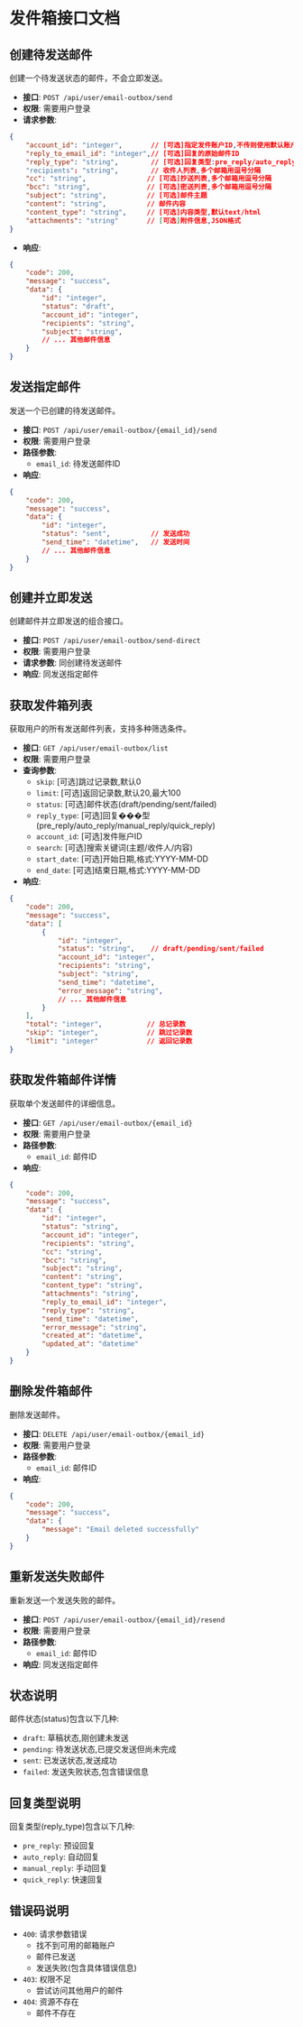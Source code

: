 # 发件箱接口文档

## 创建待发送邮件

创建一个待发送状态的邮件，不会立即发送。

- **接口**: `POST /api/user/email-outbox/send`
- **权限**: 需要用户登录
- **请求参数**:
```json
{
    "account_id": "integer",       // [可选]指定发件账户ID,不传则使用默认账户
    "reply_to_email_id": "integer",// [可选]回复的原始邮件ID
    "reply_type": "string",        // [可选]回复类型:pre_reply/auto_reply/manual_reply/quick_reply
    "recipients": "string",        // 收件人列表,多个邮箱用逗号分隔
    "cc": "string",               // [可选]抄送列表,多个邮箱用逗号分隔
    "bcc": "string",              // [可选]密送列表,多个邮箱用逗号分隔
    "subject": "string",          // [可选]邮件主题
    "content": "string",          // 邮件内容
    "content_type": "string",     // [可选]内容类型,默认text/html
    "attachments": "string"       // [可选]附件信息,JSON格式
}
```
- **响应**:
```json
{
    "code": 200,
    "message": "success",
    "data": {
        "id": "integer",
        "status": "draft",
        "account_id": "integer",
        "recipients": "string",
        "subject": "string",
        // ... 其他邮件信息
    }
}
```

## 发送指定邮件

发送一个已创建的待发送邮件。

- **接口**: `POST /api/user/email-outbox/{email_id}/send`
- **权限**: 需要用户登录
- **路径参数**:
  - `email_id`: 待发送邮件ID
- **响应**:
```json
{
    "code": 200,
    "message": "success",
    "data": {
        "id": "integer",
        "status": "sent",          // 发送成功
        "send_time": "datetime",   // 发送时间
        // ... 其他邮件信息
    }
}
```

## 创建并立即发送

创建邮件并立即发送的组合接口。

- **接口**: `POST /api/user/email-outbox/send-direct`
- **权限**: 需要用户登录
- **请求参数**: 同创建待发送邮件
- **响应**: 同发送指定邮件

## 获取发件箱列表

获取用户的所有发送邮件列表，支持多种筛选条件。

- **接口**: `GET /api/user/email-outbox/list`
- **权限**: 需要用户登录
- **查询参数**:
  - `skip`: [可选]跳过记录数,默认0
  - `limit`: [可选]返回记录数,默认20,最大100
  - `status`: [可选]邮件状态(draft/pending/sent/failed)
  - `reply_type`: [可选]回复���型(pre_reply/auto_reply/manual_reply/quick_reply)
  - `account_id`: [可选]发件账户ID
  - `search`: [可选]搜索关键词(主题/收件人/内容)
  - `start_date`: [可选]开始日期,格式:YYYY-MM-DD
  - `end_date`: [可选]结束日期,格式:YYYY-MM-DD
- **响应**:
```json
{
    "code": 200,
    "message": "success",
    "data": [
        {
            "id": "integer",
            "status": "string",    // draft/pending/sent/failed
            "account_id": "integer",
            "recipients": "string",
            "subject": "string",
            "send_time": "datetime",
            "error_message": "string",
            // ... 其他邮件信息
        }
    ],
    "total": "integer",           // 总记录数
    "skip": "integer",            // 跳过记录数
    "limit": "integer"            // 返回记录数
}
```

## 获取发件箱邮件详情

获取单个发送邮件的详细信息。

- **接口**: `GET /api/user/email-outbox/{email_id}`
- **权限**: 需要用户登录
- **路径参数**:
  - `email_id`: 邮件ID
- **响应**:
```json
{
    "code": 200,
    "message": "success",
    "data": {
        "id": "integer",
        "status": "string",
        "account_id": "integer",
        "recipients": "string",
        "cc": "string",
        "bcc": "string",
        "subject": "string",
        "content": "string",
        "content_type": "string",
        "attachments": "string",
        "reply_to_email_id": "integer",
        "reply_type": "string",
        "send_time": "datetime",
        "error_message": "string",
        "created_at": "datetime",
        "updated_at": "datetime"
    }
}
```

## 删除发件箱邮件

删除发送邮件。

- **接口**: `DELETE /api/user/email-outbox/{email_id}`
- **权限**: 需要用户登录
- **路径参数**:
  - `email_id`: 邮件ID
- **响应**:
```json
{
    "code": 200,
    "message": "success",
    "data": {
        "message": "Email deleted successfully"
    }
}
```

## 重新发送失败邮件

重新发送一个发送失败的邮件。

- **接口**: `POST /api/user/email-outbox/{email_id}/resend`
- **权限**: 需要用户登录
- **路径参数**:
  - `email_id`: 邮件ID
- **响应**: 同发送指定邮件

## 状态说明

邮件状态(status)包含以下几种:
- `draft`: 草稿状态,刚创建未发送
- `pending`: 待发送状态,已提交发送但尚未完成
- `sent`: 已发送状态,发送成功
- `failed`: 发送失败状态,包含错误信息

## 回复类型说明

回复类型(reply_type)包含以下几种:
- `pre_reply`: 预设回复
- `auto_reply`: 自动回复
- `manual_reply`: 手动回复
- `quick_reply`: 快速回复

## 错误码说明

- `400`: 请求参数错误
  - 找不到可用的邮箱账户
  - 邮件已发送
  - 发送失败(包含具体错误信息)
- `403`: 权限不足
  - 尝试访问其他用户的邮件
- `404`: 资源不存在
  - 邮件不存在